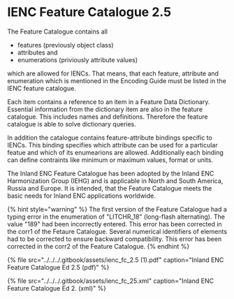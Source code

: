 # IENC Feature Catalogue 2.5

The Feature Catalogue contains all

* features \(previously object class\)
* attributes and
* enumerations \(priviously attribute values\)

which are allowed for IENCs. That means, that each feature, attribute and enumeration which is mentioned in the Encoding Guide must be listed in the IENC feature catalogue.

Each item contains a reference to an item in a Feature Data Dictionary. Essential information from the dictionary item are also in the feature catalogue. This includes names and definitions. Therefore the feature catalogue is able to solve dictionary queries.

In addition the catalogue contains feature-attribute bindings specific to IENCs. This binding specifies which attribute can be used for a particular featue and which of its enumearions are allowed. Additionally each binding can define contraints like minimum or maximum values, format or units.

The Inland ENC Feature Catalogue has been adopted by the Inland ENC Harmonization Group \(IEHG\) and is applicable in North and South America, Russia and Europe. It is intended, that the Feature Catalogue meets the basic needs for Inland ENC applications worldwide.

{% hint style="warning" %}
The first version of the Feature Catalogue had a typing error in the enumeration of "LITCHR\_18" \(long-flash alternating\). The value "189" had been incorrectly entered. This error has been corrected in the corr1 of the Fetaure Catalogue. Several numerical identifiers of elements had to be corrected to ensure backward compatibility. This error has been corrected in the corr2 of the Feature Catalogue.
{% endhint %}

{% file src="../../../.gitbook/assets/ienc\_fc\_2.5 \(1\).pdf" caption="Inland ENC Feature Catalogue Ed 2.5 \(pdf\)" %}

{% file src="../../../.gitbook/assets/ienc\_fc\_25.xml" caption="Inland ENC Feature Catalogue Ed 2. \(xml\)" %}

